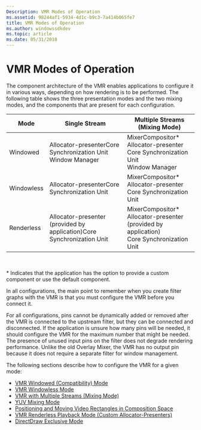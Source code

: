 ```yaml
---
Description: VMR Modes of Operation
ms.assetid: 98244af1-5934-4d1c-b9c3-7a414b065fe7
title: VMR Modes of Operation
ms.author: windowssdkdev
ms.topic: article
ms.date: 05/31/2018
---
```


# VMR Modes of Operation

The component architecture of the VMR enables applications to configure it in various ways, depending on how rendering is to be performed. The following table shows the three presentation modes and the two mixing modes, and the components that are present for each configuration.



| Mode       | Single Stream                                                                     | Multiple Streams (Mixing Mode)                                                                                             |
|------------|-----------------------------------------------------------------------------------|----------------------------------------------------------------------------------------------------------------------------|
| Windowed   | Allocator-presenterCore Synchronization Unit<br/> Window Manager<br/> | MixerCompositor\*<br/> Allocator-presenter<br/> Core Synchronization Unit<br/> Window Manager<br/> |
| Windowless | Allocator-presenterCore Synchronization Unit<br/>                           | MixerCompositor\*<br/> Allocator-presenter<br/> Core Synchronization Unit<br/>                           |
| Renderless | Allocator-presenter (provided by application)Core Synchronization Unit<br/> | MixerCompositor\*<br/> Allocator-presenter (provided by application)<br/> Core Synchronization Unit<br/> |



 

\* Indicates that the application has the option to provide a custom component or use the default component.

In all configurations, the main point to remember when you create filter graphs with the VMR is that you must configure the VMR before you connect it.

For all configurations, pins cannot be dynamically added or removed after the VMR is connected to the upstream filter, but they can be connected and disconnected. If the application is unsure how many pins will be needed, it should configure the VMR for the maximum number that might be needed. The presence of unused input pins on the filter does not degrade rendering performance. Unlike the old Overlay Mixer, the VMR has no output pin because it does not require a separate filter for window management.

The following sections describe how to configure the VMR for a given mode:

-   [VMR Windowed (Compatibility) Mode](vmr-windowed--compatibility--mode.md)
-   [VMR Windowless Mode](vmr-windowless-mode.md)
-   [VMR with Multiple Streams (Mixing Mode)](vmr-with-multiple-streams--mixing-mode.md)
-   [YUV Mixing Mode](yuv-mixing-mode.md)
-   [Positioning and Moving Video Rectangles in Composition Space](positioning-and-moving-video-rectangles-in-composition-space.md)
-   [VMR Renderless Playback Mode (Custom Allocator-Presenters)](vmr-renderless-playback-mode--custom-allocator-presenters.md)
-   [DirectDraw Exclusive Mode](directdraw-exclusive-mode.md)

 

 




